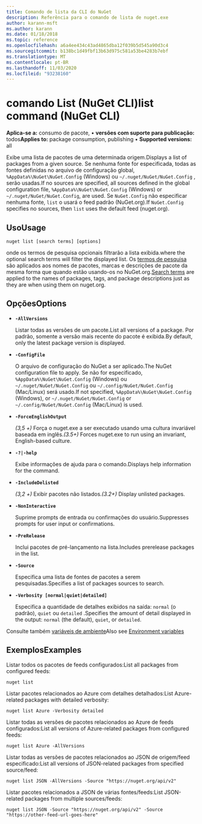 ```yaml
---
title: Comando de lista da CLI do NuGet
description: Referência para o comando de lista de nuget.exe
author: karann-msft
ms.author: karann
ms.date: 01/18/2018
ms.topic: reference
ms.openlocfilehash: a6a4ee434c43ad4865dba12f039b5d545a90d3c4
ms.sourcegitcommit: b138bc1d49fbf13b63d975c581a53be4283b7ebf
ms.translationtype: MT
ms.contentlocale: pt-BR
ms.lasthandoff: 11/03/2020
ms.locfileid: "93238160"
---
```

# <a name="list-command-nuget-cli"></a><span data-ttu-id="89ba8-103">comando List (NuGet CLI)</span><span class="sxs-lookup"><span data-stu-id="89ba8-103">list command (NuGet CLI)</span></span>

<span data-ttu-id="89ba8-104">**Aplica-se a:** consumo de pacote, &bullet; **versões com suporte para publicação:** todos</span><span class="sxs-lookup"><span data-stu-id="89ba8-104">**Applies to:** package consumption, publishing &bullet; **Supported versions:** all</span></span>

<span data-ttu-id="89ba8-105">Exibe uma lista de pacotes de uma determinada origem.</span><span class="sxs-lookup"><span data-stu-id="89ba8-105">Displays a list of packages from a given source.</span></span> <span data-ttu-id="89ba8-106">Se nenhuma fonte for especificada, todas as fontes definidas no arquivo de configuração global, `%AppData%\NuGet\NuGet.Config` (Windows) ou `~/.nuget/NuGet/NuGet.Config` , serão usadas.</span><span class="sxs-lookup"><span data-stu-id="89ba8-106">If no sources are specified, all sources defined in the global configuration file, `%AppData%\NuGet\NuGet.Config` (Windows) or `~/.nuget/NuGet/NuGet.Config`, are used.</span></span> <span data-ttu-id="89ba8-107">Se `NuGet.Config` não especificar nenhuma fonte, `list` o usará o feed padrão (NuGet.org).</span><span class="sxs-lookup"><span data-stu-id="89ba8-107">If `NuGet.Config` specifies no sources, then `list` uses the default feed (nuget.org).</span></span>

## <a name="usage"></a><span data-ttu-id="89ba8-108">Uso</span><span class="sxs-lookup"><span data-stu-id="89ba8-108">Usage</span></span>

```cli
nuget list [search terms] [options]
```

<span data-ttu-id="89ba8-109">onde os termos de pesquisa opcionais filtrarão a lista exibida.</span><span class="sxs-lookup"><span data-stu-id="89ba8-109">where the optional search terms will filter the displayed list.</span></span> <span data-ttu-id="89ba8-110">Os [termos de pesquisa](../../consume-packages/finding-and-choosing-packages.md#search-syntax) são aplicados aos nomes de pacotes, marcas e descrições de pacote da mesma forma que quando estão usando-os no NuGet.org.</span><span class="sxs-lookup"><span data-stu-id="89ba8-110">[Search terms](../../consume-packages/finding-and-choosing-packages.md#search-syntax) are applied to the names of packages, tags, and package descriptions just as they are when using them on nuget.org.</span></span> 

## <a name="options"></a><span data-ttu-id="89ba8-111">Opções</span><span class="sxs-lookup"><span data-stu-id="89ba8-111">Options</span></span>

- **`-AllVersions`**

  <span data-ttu-id="89ba8-112">Listar todas as versões de um pacote.</span><span class="sxs-lookup"><span data-stu-id="89ba8-112">List all versions of a package.</span></span> <span data-ttu-id="89ba8-113">Por padrão, somente a versão mais recente do pacote é exibida.</span><span class="sxs-lookup"><span data-stu-id="89ba8-113">By default, only the latest package version is displayed.</span></span>

- **`-ConfigFile`**

  <span data-ttu-id="89ba8-114">O arquivo de configuração do NuGet a ser aplicado.</span><span class="sxs-lookup"><span data-stu-id="89ba8-114">The NuGet configuration file to apply.</span></span> <span data-ttu-id="89ba8-115">Se não for especificado, `%AppData%\NuGet\NuGet.Config` (Windows) ou `~/.nuget/NuGet/NuGet.Config` ou `~/.config/NuGet/NuGet.Config` (Mac/Linux) será usado.</span><span class="sxs-lookup"><span data-stu-id="89ba8-115">If not specified, `%AppData%\NuGet\NuGet.Config` (Windows), or `~/.nuget/NuGet/NuGet.Config` or `~/.config/NuGet/NuGet.Config` (Mac/Linux) is used.</span></span>

- **`-ForceEnglishOutput`**

  <span data-ttu-id="89ba8-116">*(3,5 +)* Força o nuget.exe a ser executado usando uma cultura invariável baseada em inglês.</span><span class="sxs-lookup"><span data-stu-id="89ba8-116">*(3.5+)* Forces nuget.exe to run using an invariant, English-based culture.</span></span>

- **`-?|-help`**

  <span data-ttu-id="89ba8-117">Exibe informações de ajuda para o comando.</span><span class="sxs-lookup"><span data-stu-id="89ba8-117">Displays help information for the command.</span></span>

- **`-IncludeDelisted`**

  <span data-ttu-id="89ba8-118">*(3,2 +)* Exibir pacotes não listados.</span><span class="sxs-lookup"><span data-stu-id="89ba8-118">*(3.2+)* Display unlisted packages.</span></span>

- **`-NonInteractive`**

  <span data-ttu-id="89ba8-119">Suprime prompts de entrada ou confirmações do usuário.</span><span class="sxs-lookup"><span data-stu-id="89ba8-119">Suppresses prompts for user input or confirmations.</span></span>

- **`-PreRelease`**

  <span data-ttu-id="89ba8-120">Inclui pacotes de pré-lançamento na lista.</span><span class="sxs-lookup"><span data-stu-id="89ba8-120">Includes prerelease packages in the list.</span></span>

- **`-Source`**

  <span data-ttu-id="89ba8-121">Especifica uma lista de fontes de pacotes a serem pesquisadas.</span><span class="sxs-lookup"><span data-stu-id="89ba8-121">Specifies a list of packages sources to search.</span></span>

- **`-Verbosity [normal|quiet|detailed]`**

  <span data-ttu-id="89ba8-122">Especifica a quantidade de detalhes exibidos na saída: `normal` (o padrão), `quiet` ou `detailed` .</span><span class="sxs-lookup"><span data-stu-id="89ba8-122">Specifies the amount of detail displayed in the output: `normal` (the default), `quiet`, or `detailed`.</span></span>

<span data-ttu-id="89ba8-123">Consulte também [variáveis de ambiente](cli-ref-environment-variables.md)</span><span class="sxs-lookup"><span data-stu-id="89ba8-123">Also see [Environment variables](cli-ref-environment-variables.md)</span></span>

## <a name="examples"></a><span data-ttu-id="89ba8-124">Exemplos</span><span class="sxs-lookup"><span data-stu-id="89ba8-124">Examples</span></span>

<span data-ttu-id="89ba8-125">Listar todos os pacotes de feeds configurados:</span><span class="sxs-lookup"><span data-stu-id="89ba8-125">List all packages from configured feeds:</span></span>
```
nuget list
```
<span data-ttu-id="89ba8-126">Listar pacotes relacionados ao Azure com detalhes detalhados:</span><span class="sxs-lookup"><span data-stu-id="89ba8-126">List Azure-related packages with detailed verbosity:</span></span>
```
nuget list Azure -Verbosity detailed
```
<span data-ttu-id="89ba8-127">Listar todas as versões de pacotes relacionados ao Azure de feeds configurados:</span><span class="sxs-lookup"><span data-stu-id="89ba8-127">List all versions of Azure-related packages from configured feeds:</span></span>
```
nuget list Azure -AllVersions
```
<span data-ttu-id="89ba8-128">Listar todas as versões de pacotes relacionados ao JSON de origem/feed especificado:</span><span class="sxs-lookup"><span data-stu-id="89ba8-128">List all versions of JSON-related packages from specified source/feed:</span></span>
```
nuget list JSON -AllVersions -Source "https://nuget.org/api/v2"
```
<span data-ttu-id="89ba8-129">Listar pacotes relacionados a JSON de várias fontes/feeds:</span><span class="sxs-lookup"><span data-stu-id="89ba8-129">List JSON-related packages from multiple sources/feeds:</span></span>
```
nuget list JSON -Source "https://nuget.org/api/v2" -Source "https://other-feed-url-goes-here"
```